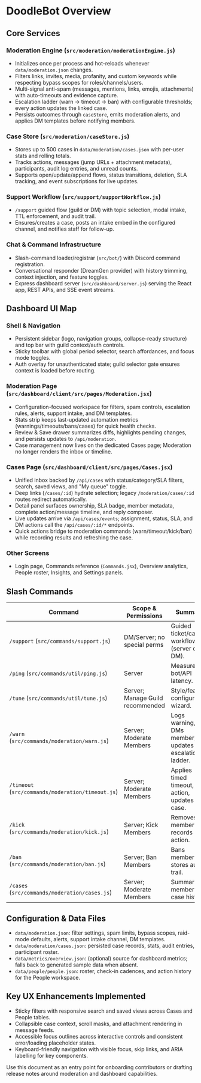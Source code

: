 # DoodleBot Overview

## Core Services

### Moderation Engine (`src/moderation/moderationEngine.js`)
- Initializes once per process and hot-reloads whenever `data/moderation.json` changes.
- Filters links, invites, media, profanity, and custom keywords while respecting bypass scopes for roles/channels/users.
- Multi-signal anti-spam (messages, mentions, links, emojis, attachments) with auto-timeouts and evidence capture.
- Escalation ladder (warn -> timeout -> ban) with configurable thresholds; every action updates the linked case.
- Persists outcomes through `caseStore`, emits moderation alerts, and applies DM templates before notifying members.

### Case Store (`src/moderation/caseStore.js`)
- Stores up to 500 cases in `data/moderation/cases.json` with per-user stats and rolling totals.
- Tracks actions, messages (jump URLs + attachment metadata), participants, audit log entries, and unread counts.
- Supports open/update/append flows, status transitions, deletion, SLA tracking, and event subscriptions for live updates.

### Support Workflow (`src/support/supportWorkflow.js`)
- `/support` guided flow (guild or DM) with topic selection, modal intake, TTL enforcement, and audit trail.
- Ensures/creates a case, posts an intake embed in the configured channel, and notifies staff for follow-up.

### Chat & Command Infrastructure
- Slash-command loader/registrar (`src/bot/`) with Discord command registration.
- Conversational responder (DreamGen provider) with history trimming, context injection, and feature toggles.
- Express dashboard server (`src/dashboard/server.js`) serving the React app, REST APIs, and SSE event streams.

## Dashboard UI Map

### Shell & Navigation
- Persistent sidebar (logo, navigation groups, collapse-ready structure) and top bar with guild context/auth controls.
- Sticky toolbar with global period selector, search affordances, and focus mode toggles.
- Auth overlay for unauthenticated state; guild selector gate ensures context is loaded before routing.

### Moderation Page (`src/dashboard/client/src/pages/Moderation.jsx`)
- Configuration-focused workspace for filters, spam controls, escalation rules, alerts, support intake, and DM templates.
- Stats strip keeps last-updated automation metrics (warnings/timeouts/bans/cases) for quick health checks.
- Review & Save drawer summarizes diffs, highlights pending changes, and persists updates to `/api/moderation`.
- Case management now lives on the dedicated Cases page; Moderation no longer renders the inbox or timeline.

### Cases Page (`src/dashboard/client/src/pages/Cases.jsx`)
- Unified inbox backed by `/api/cases` with status/category/SLA filters, search, saved views, and "My queue" toggle.
- Deep links (`/cases/:id`) hydrate selection; legacy `/moderation/cases/:id` routes redirect automatically.
- Detail panel surfaces ownership, SLA badge, member metadata, complete action/message timeline, and reply composer.
- Live updates arrive via `/api/cases/events`; assignment, status, SLA, and DM actions call the `/api/cases/:id/*` endpoints.
- Quick actions bridge to moderation commands (warn/timeout/kick/ban) while recording results and refreshing the case.

### Other Screens
- Login page, Commands reference (`Commands.jsx`), Overview analytics, People roster, Insights, and Settings panels.

## Slash Commands

| Command | Scope & Permissions | Summary | Key Options |
| --- | --- | --- | --- |
| `/support` (`src/commands/support.js`) | DM/Server; no special perms | Guided ticket/case workflow (server or DM). | None |
| `/ping` (`src/commands/util/ping.js`) | Server | Measures bot/API latency. | None |
| `/tune` (`src/commands/util/tune.js`) | Server; Manage Guild recommended | Style/feature configuration wizard. | `feature`, `style`, `voice`, etc. |
| `/warn` (`src/commands/moderation/warn.js`) | Server; Moderate Members | Logs warning, DMs member, updates escalation ladder. | `target`, `reason` |
| `/timeout` (`src/commands/moderation/timeout.js`) | Server; Moderate Members | Applies timed timeout, logs action, updates case. | `target`, `duration`, `reason` |
| `/kick` (`src/commands/moderation/kick.js`) | Server; Kick Members | Removes member and records action. | `target`, `reason` |
| `/ban` (`src/commands/moderation/ban.js`) | Server; Ban Members | Bans member and stores audit trail. | `target`, `reason`, `delete_messages` |
| `/cases` (`src/commands/moderation/cases.js`) | Server; Moderate Members | Summarizes member case history. | `target` (optional) |

## Configuration & Data Files
- `data/moderation.json`: filter settings, spam limits, bypass scopes, raid-mode defaults, alerts, support intake channel, DM templates.
- `data/moderation/cases.json`: persisted case records, stats, audit entries, participant roster.
- `data/metrics/overview.json`: (optional) source for dashboard metrics; falls back to generated sample data when absent.
- `data/people/people.json`: roster, check-in cadences, and action history for the People workspace.

## Key UX Enhancements Implemented
- Sticky filters with responsive search and saved views across Cases and People tables.
- Collapsible case context, scroll masks, and attachment rendering in message feeds.
- Accessible focus outlines across interactive controls and consistent error/loading placeholder states.
- Keyboard-friendly navigation with visible focus, skip links, and ARIA labelling for key components.

Use this document as an entry point for onboarding contributors or drafting release notes around moderation and dashboard capabilities.
